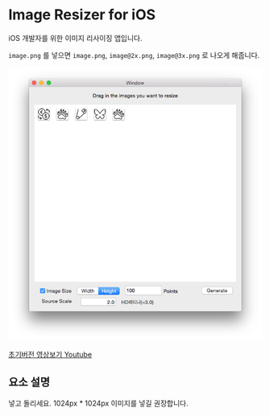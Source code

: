 Image Resizer for iOS
==============

iOS 개발자를 위한 이미지 리사이징 앱입니다. 

`image.png` 를 넣으면 `image.png`, `image@2x.png`, `image@3x.png` 로 나오게 해줍니다.

![실행화면](/readmeImage/image1.png)

[초기버전 영상보기 Youtube](https://www.youtube.com/watch?v=LQaUfZzp-XA)

## 요소 설명 ##

넣고 돌리세요. 1024px * 1024px 이미지를 넣길 권장합니다.

